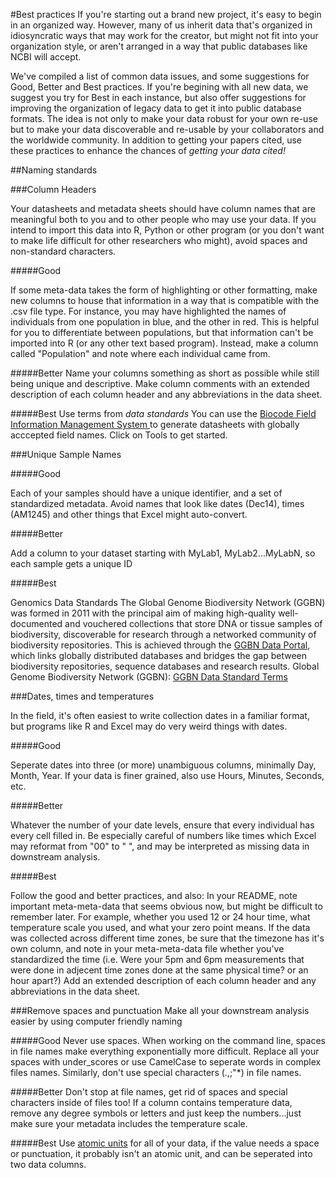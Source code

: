 #Best practices
If you're starting out a brand new project, it's easy to begin in an organized way. However, many of us inherit data that's organized in idiosyncratic ways that may work for the creator, but might not fit into your organization style, or aren't arranged in a way that public databases like NCBI will accept.

We've compiled a list of common data issues, and some suggestions for Good, Better and Best practices. If you're begining with all new data, we suggest you try for Best in each instance, but also offer suggestions for improving the organization of legacy data to get it into public database formats. The idea is not only to make your data robust for your own re-use but to make your data discoverable and re-usable by your collaborators and the worldwide community. In addition to getting your papers cited, use these practices to enhance the chances of *getting your data cited!*

##Naming standards

###Column Headers

Your datasheets and metadata sheets should have column names that are meaningful both to you and to other people who may use your data. If you intend to import this data into R, Python or other program (or you don't want to make life difficult for other researchers who might), avoid spaces and non-standard characters.

#####Good

If some meta-data takes the form of highlighting or other formatting, make new columns to house that information in a way that is compatible with the .csv file type. For instance, you may have highlighted the names of individuals from one population in blue, and the other in red. This is helpful for you to differentiate between populations, but that information can't be imported into R (or any other text based program). Instead, make a column called "Population" and note where each individual came from.

#####Better
Name your columns something as short as possible while still being unique and descriptive. Make column comments with an extended description of each column header and any abbreviations in the data sheet.

#####Best
Use terms from *data standards* 
You can use the <a href="http://biscicol.org/biocode-fims/"> Biocode Field Information Management System </a> to generate datasheets with globally acccepted field names. Click on Tools to get started.

###Unique Sample Names

#####Good

Each of your samples should have a unique identifier, and a set of standardized metadata. Avoid names that look like dates (Dec14), times (AM1245) and other things that Excel might auto-convert.

#####Better

Add a column to your dataset starting with MyLab1, MyLab2...MyLabN, so each sample gets a unique ID

#####Best

Genomics Data Standards The Global Genome Biodiversity Network (GGBN) was formed in 2011 with the principal aim of making high-quality well-documented and vouchered collections that store DNA or tissue samples of biodiversity, discoverable for research through a networked community of biodiversity repositories. This is achieved through the <a href="http://data.ggbn.org"> GGBN Data Portal</a>, which links globally distributed databases and bridges the gap between biodiversity repositories, sequence databases and research results.  Global Genome Biodiversity Network (GGBN): <a href="http://terms.tdwg.org/wiki/GGBN_Data_Standard">GGBN Data Standard Terms</a>

###Dates, times and temperatures

In the field, it's often easiest to write collection dates in a familiar format, but programs like R and Excel may do very weird things with dates.

#####Good

Seperate dates into three (or more) unambiguous columns, minimally Day, Month, Year. If your data is finer grained, also use Hours, Minutes, Seconds, etc.

#####Better

Whatever the number of your date levels, ensure that every individual has every cell filled in. Be especially careful of numbers like times which Excel may reformat from "00" to " ", and may be interpreted as missing data in downstream analysis.

#####Best

Follow the good and better practices, and also: In your README, note important meta-meta-data that seems obvious now, but might be difficult to remember later. For example, whether you used 12 or 24 hour time, what temperature scale you used, and what your zero point means. If the data was collected across different time zones, be sure that the timezone has it's own column, and note in your meta-meta-data file whether you've standardized the time (i.e. Were your 5pm and 6pm measurements that were done in adjecent time zones done at the same physical time? or an hour apart?) Add an extended description of each column header and any abbreviations in the data sheet.

###Remove spaces and punctuation
Make all your downstream analysis easier by using computer friendly naming

#####Good
Never use spaces. When working on the command line, spaces in file names make everything exponentially more difficult. Replace all your spaces with under_scores or use CamelCase to seperate words in complex files names. Similarly, don't use special characters (.,;"*) in file names.

#####Better
Don't stop at file names, get rid of spaces and special characters inside of files too! If a column contains temperature data, remove any degree symbols or letters and just keep the numbers...just make sure your metadata includes the temperature scale.

#####Best
Use <a href="http://swcarpentry.github.io/sql-novice-survey/reference.html#atomic">atomic units</a> for all of your data, if the value needs a space or punctuation, it probably isn't an atomic unit, and can be seperated into two data columns.



